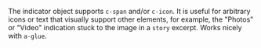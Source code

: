 The indicator object supports `c-span` and/or `c-icon`. It is useful for arbitrary icons or text that visually support other elements, for example, the "Photos" or "Video" indication stuck to the image in a `story` excerpt. Works nicely with `a-glue`.